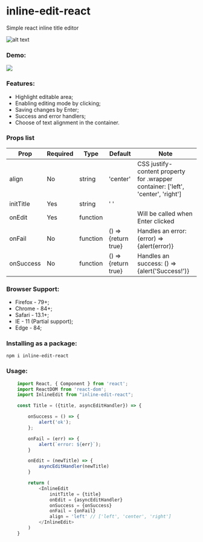 # inline-edit-react

Simple react inline title editor

![alt text](https://david-dm.org/quetalse/inline-edit-react.svg)

### Demo:

![](https://s8.gifyu.com/images/inline-edit-react.gif)

### Features:

- Highlight editable area;
- Enabling editing mode by clicking;
- Saving changes by Enter;
- Success and error handlers;
- Choose of text alignment in the container.

### Props list

Prop | Required | Type | Default | Note 
| --- | --- | --- | --- |--- 
align | No | string | 'center' | CSS justify-content property for .wrapper container: ['left', 'center', 'right']
initTitle | Yes | string | ' ' |  
onEdit | Yes | function |  | Will be called when Enter clicked
onFail | No | function | () => {return true} | Handles an error: (error) => {alert(error)}
onSuccess | No | function | () => {return true} | Handles an success: () => {alert('Success!')}


### Browser Support:

* Firefox - 79+;
* Chrome - 84+;
* Safari - 13.1+;
* IE - 11 (Partial support);
* Edge - 84;

### Installing as a package:

`npm i inline-edit-react`

### Usage:

```javascript
    import React, { Component } from 'react';
	import ReactDOM from 'react-dom';
	import InlineEdit from "inline-edit-react";

	const Title = ({title, asyncEditHandler}) => {

		onSuccess = () => {
			alert('ok');
		};

		onFail = (err) => {
			alert(`error: ${err}`);
		}

		onEdit = (newTitle) => {
		    asyncEditHandler(newTitle)
		}

		return (
			<InlineEdit 
				initTitle = {title}
				onEdit = {asyncEditHandler}
				onSuccess = {onSuccess}
				onFail = {onFail}
				align = 'left' // ['left', 'center', 'right']
			</InlineEdit>
		)
	}
```	